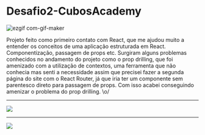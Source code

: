 # Desafio2-CubosAcademy

![ezgif com-gif-maker](https://user-images.githubusercontent.com/79883041/114250478-3c308180-9974-11eb-93af-bba249d3f94c.gif)

Projeto feito como primeiro contato com React, que me ajudou muito a entender os conceitos de uma aplicação estruturada em React.
Componentização, passagem de props etc.
Surgiram alguns problemas conhecidos no andamento do projeto como o prop drilling, que foi amenizado com a utilização
de contextos, uma ferramenta que não conhecia mas senti a necessidade assim que precisei fazer a segunda página do site com o 
React Router, já que iria ter um componente sem parentesco direto para passagem de props. 
Com isso acabei conseguindo amenizar o problema do prop drilling. \o/
<hr>
<img src="https://user-images.githubusercontent.com/79883041/114251274-de516900-9976-11eb-98b4-714c5ec66bb6.png"/>
<hr>
<img src="https://user-images.githubusercontent.com/79883041/114251277-df829600-9976-11eb-9914-48575f3dfc95.png"/>
